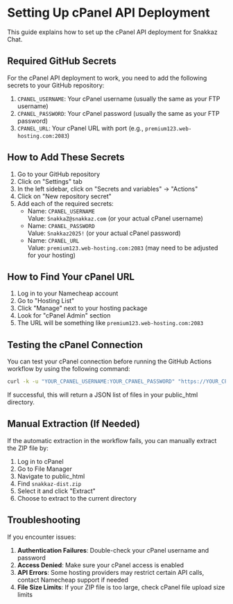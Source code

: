 # Setting Up cPanel API Deployment

This guide explains how to set up the cPanel API deployment for Snakkaz Chat.

## Required GitHub Secrets

For the cPanel API deployment to work, you need to add the following secrets to your GitHub repository:

1. `CPANEL_USERNAME`: Your cPanel username (usually the same as your FTP username)
2. `CPANEL_PASSWORD`: Your cPanel password (usually the same as your FTP password)
3. `CPANEL_URL`: Your cPanel URL with port (e.g., `premium123.web-hosting.com:2083`)

## How to Add These Secrets

1. Go to your GitHub repository
2. Click on "Settings" tab
3. In the left sidebar, click on "Secrets and variables" → "Actions"
4. Click on "New repository secret"
5. Add each of the required secrets:
   - Name: `CPANEL_USERNAME`  
     Value: `SnakkaZ@snakkaz.com` (or your actual cPanel username)
   - Name: `CPANEL_PASSWORD`  
     Value: `Snakkaz2025!` (or your actual cPanel password)
   - Name: `CPANEL_URL`  
     Value: `premium123.web-hosting.com:2083` (may need to be adjusted for your hosting)

## How to Find Your cPanel URL

1. Log in to your Namecheap account
2. Go to "Hosting List"
3. Click "Manage" next to your hosting package
4. Look for "cPanel Admin" section
5. The URL will be something like `premium123.web-hosting.com:2083`

## Testing the cPanel Connection

You can test your cPanel connection before running the GitHub Actions workflow by using the following command:

```bash
curl -k -u "YOUR_CPANEL_USERNAME:YOUR_CPANEL_PASSWORD" "https://YOUR_CPANEL_URL/execute/Fileman/list_files?dir=/public_html"
```

If successful, this will return a JSON list of files in your public_html directory.

## Manual Extraction (If Needed)

If the automatic extraction in the workflow fails, you can manually extract the ZIP file by:

1. Log in to cPanel
2. Go to File Manager
3. Navigate to public_html
4. Find `snakkaz-dist.zip`
5. Select it and click "Extract"
6. Choose to extract to the current directory

## Troubleshooting

If you encounter issues:

1. **Authentication Failures**: Double-check your cPanel username and password
2. **Access Denied**: Make sure your cPanel access is enabled
3. **API Errors**: Some hosting providers may restrict certain API calls, contact Namecheap support if needed
4. **File Size Limits**: If your ZIP file is too large, check cPanel file upload size limits
